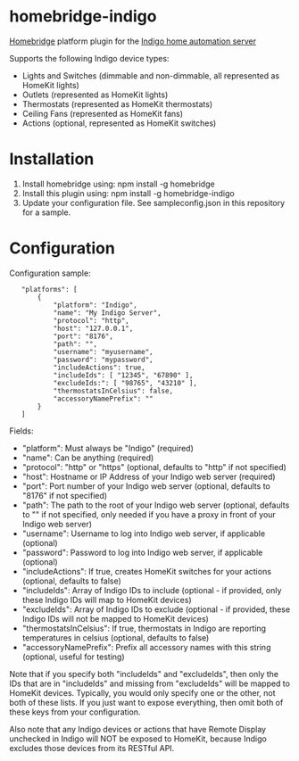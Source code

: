 # homebridge-indigo
[Homebridge](https://github.com/nfarina/homebridge) platform plugin for the [Indigo home automation server](http://indigodomotics.com/)

Supports the following Indigo device types:
* Lights and Switches (dimmable and non-dimmable, all represented as HomeKit lights)
* Outlets (represented as HomeKit lights)
* Thermostats (represented as HomeKit thermostats)
* Ceiling Fans (represented as HomeKit fans)
* Actions (optional, represented as HomeKit switches)

# Installation

1. Install homebridge using: npm install -g homebridge
2. Install this plugin using: npm install -g homebridge-indigo
3. Update your configuration file. See sampleconfig.json in this repository for a sample. 

# Configuration

Configuration sample:

 ```
	"platforms": [
		{
			"platform": "Indigo",
			"name": "My Indigo Server",
			"protocol": "http",
			"host": "127.0.0.1",
			"port": "8176",
			"path": "",
			"username": "myusername",
			"password": "mypassword",
			"includeActions": true,
			"includeIds": [ "12345", "67890" ],
			"excludeIds:": [ "98765", "43210" ],
			"thermostatsInCelsius": false,
			"accessoryNamePrefix": ""
		}
	]
```

Fields: 
* "platform": Must always be "Indigo" (required)
* "name": Can be anything (required)
* "protocol": "http" or "https" (optional, defaults to "http" if not specified)
* "host": Hostname or IP Address of your Indigo web server (required)
* "port": Port number of your Indigo web server (optional, defaults to "8176" if not specified)
* "path": The path to the root of your Indigo web server (optional, defaults to "" if not specified, only needed if you have a proxy in front of your Indigo web server)
* "username": Username to log into Indigo web server, if applicable (optional)
* "password": Password to log into Indigo web server, if applicable (optional)
* "includeActions": If true, creates HomeKit switches for your actions (optional, defaults to false)
* "includeIds": Array of Indigo IDs to include (optional - if provided, only these Indigo IDs will map to HomeKit devices)
* "excludeIds": Array of Indigo IDs to exclude (optional - if provided, these Indigo IDs will not be mapped to HomeKit devices)
* "thermostatsInCelsius": If true, thermostats in Indigo are reporting temperatures in celsius (optional, defaults to false)
* "accessoryNamePrefix": Prefix all accessory names with this string (optional, useful for testing)

Note that if you specify both "includeIds" and "excludeIds", then only the IDs that are in
"includeIds" and missing from "excludeIds" will be mapped to HomeKit devices.  Typically,
you would only specify one or the other, not both of these lists.  If you just want to
expose everything, then omit both of these keys from your configuration.

Also note that any Indigo devices or actions that have Remote Display unchecked in Indigo
will NOT be exposed to HomeKit, because Indigo excludes those devices from its RESTful API.
